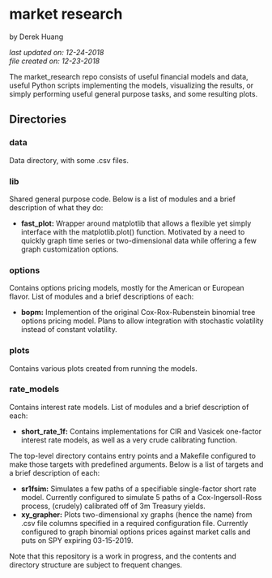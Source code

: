 # market research

by Derek Huang

_last updated on: 12-24-2018_  
_file created on: 12-23-2018_

The market_research repo consists of useful financial models and data, useful Python scripts implementing the models, visualizing the results, or simply performing useful general purpose tasks, and some resulting plots.

## Directories

### data

Data directory, with some .csv files.

### lib

Shared general purpose code. Below is a list of modules and a brief description of what they do:

 * __fast_plot:__ Wrapper around matplotlib that allows a flexible yet simply interface with the matplotlib.plot() function. Motivated by a need to quickly graph time series or two-dimensional data while offering a few graph customization options.

### options

Contains options pricing models, mostly for the American or European flavor. List of modules and a brief descriptions of each:

 * __bopm:__ Implemention of the original Cox-Rox-Rubenstein binomial tree options pricing model. Plans to allow integration with stochastic volatility instead of constant volatility.

### plots

Contains various plots created from running the models.

### rate_models

Contains interest rate models. List of modules and a brief description of each:

 * __short_rate_1f:__ Contains implementations for CIR and Vasicek one-factor interest rate models, as well as a very crude calibrating function. 

The top-level directory contains entry points and a Makefile configured to make those targets with predefined arguments. Below is a list of targets and a brief description of each:

 * __sr1fsim:__ Simulates a few paths of a specifiable single-factor short rate model. Currently configured to simulate 5 paths of a Cox-Ingersoll-Ross process, (crudely) calibrated off of 3m Treasury yields. 
 * __xy_grapher:__ Plots two-dimensional xy graphs (hence the name) from .csv file columns specified in a required configuration file. Currently configured to graph binomial options prices against market calls and puts on SPY expiring 03-15-2019.

Note that this repository is a work in progress, and the contents and directory structure are subject to frequent changes. 